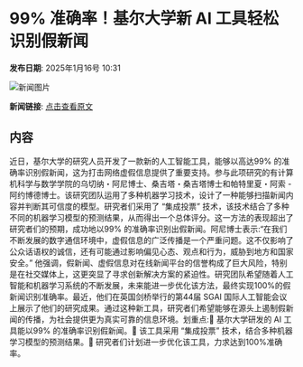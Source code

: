 # 99% 准确率！基尔大学新 AI 工具轻松识别假新闻

**发布日期**: 2025年1月16号 10:31

![新闻图片](https://pic.chinaz.com/picmap/201811151725243848_13.jpg)

**新闻链接**: [点击查看原文](https://www.aibase.com/zh/news/14763)

## 内容

近日，基尔大学的研究人员开发了一款新的人工智能工具，能够以高达99% 的准确率识别假新闻，这为打击网络虚假信息提供了重要支持。参与此项研究的有计算机科学与数学学院的乌切纳・阿尼博士、桑吉塔・桑吉塔博士和帕特里夏・阿索 - 阿约博德博士。该研究团队运用了多种机器学习技术，设计了一种能够扫描新闻内容并判断其可信度的模型。研究者们采用了 “集成投票” 技术，该技术结合了多种不同的机器学习模型的预测结果，从而得出一个总体评分。这一方法的表现超出了研究者们的预期，成功地以99% 的准确率识别出假新闻。阿尼博士表示:“在我们不断发展的数字通信环境中，虚假信息的广泛传播是一个严重问题。这不仅影响了公众话语权的诚信，还有可能通过影响偏见心态、观点和行为，威胁到地方和国家安全。” 他强调，假新闻、虚假信息对在线新闻平台的信誉构成了巨大风险，特别是在社交媒体上，这更突显了寻求创新解决方案的紧迫性。研究团队希望随着人工智能和机器学习系统的不断发展，未来能进一步优化该方法，最终实现100%的假新闻识别准确率。最近，他们在英国剑桥举行的第44届 SGAI 国际人工智能会议上展示了他们的研究成果。通过这种新工具，研究者们希望能够在源头上遏制假新闻的传播，为社会提供更为真实可靠的信息环境。划重点:📰 基尔大学研发的 AI 工具能以99% 的准确率识别假新闻。🤖 该工具采用 “集成投票” 技术，结合多种机器学习模型的预测结果。🚀 研究者们计划进一步优化该工具，力求达到100%准确率。
